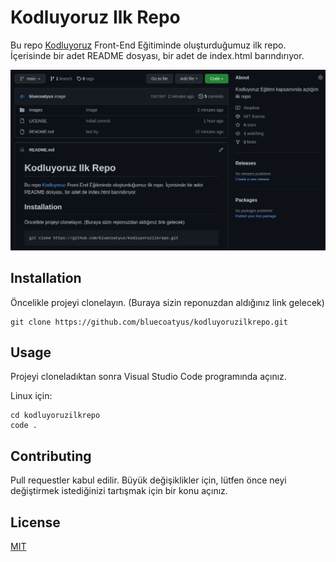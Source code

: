 # Kodluyoruz Ilk Repo



Bu repo [Kodluyoruz](https://www.kodluyoruz.org) Front-End Eğitiminde oluşturduğumuz ilk repo. İçerisinde bir adet  README dosyası, bir adet de index.html barındırıyor.



![github](images/img.png)



## Installation



Öncelikle projeyi clonelayın. (Buraya sizin reponuzdan aldığınız link gelecek)

```
git clone https://github.com/bluecoatyus/kodluyoruzilkrepo.git
```



## Usage



Projeyi cloneladıktan sonra Visual Studio Code programında açınız.

Linux için:

```
cd kodluyoruzilkrepo
code .
```



## Contributing



Pull requestler kabul edilir. Büyük değişiklikler için, lütfen önce neyi değiştirmek istediğinizi tartışmak için bir konu açınız.



## License



[MIT](https://choosealicense.com/licenses/mit/)
